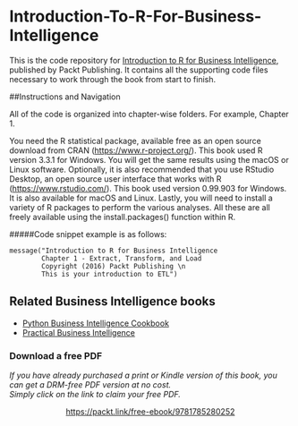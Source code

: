 # Introduction-To-R-For-Business-Intelligence

This is the code repository for [Introduction to R for Business Intelligence](https://www.packtpub.com/big-data-and-business-intelligence/introduction-r-business-intelligence?utm_source=github&utm_medium=repository&utm_campaign=9781785280252), published by Packt Publishing. It contains all the supporting code files necessary to work through the book from start to finish.

##Instructions and Navigation

All of the code is organized into chapter-wise folders. For example, Chapter 1.

You need the R statistical package, available free as an open source download from CRAN (https://www.r-project.org/). This book used R version 3.3.1 for Windows. You will get the same results using the macOS or Linux software.
Optionally, it is also recommended that you use RStudio Desktop, an open source user interface that works with R (https://www.rstudio.com/). This book used version 0.99.903 for Windows. It is also available for macOS and Linux.
Lastly, you will need to install a variety of R packages to perform the various analyses. All these are all freely available using the install.packages() function within R.

#####Code snippet example is as follows:

```
message("Introduction to R for Business Intelligence
        Chapter 1 - Extract, Transform, and Load
        Copyright (2016) Packt Publishing \n
        This is your introduction to ETL")
```

## Related Business Intelligence books
* [Python Business Intelligence Cookbook](https://www.packtpub.com/application-development/python-business-intelligence-cookbook?utm_source=github&utm_medium=repository&utm_campaign=9781785287466)
* [Practical Business Intelligence](https://www.packtpub.com/big-data-and-business-intelligence/practical-business-intelligence?utm_source=github&utm_medium=repository&utm_campaign=9781785885433)
### Download a free PDF

 <i>If you have already purchased a print or Kindle version of this book, you can get a DRM-free PDF version at no cost.<br>Simply click on the link to claim your free PDF.</i>
<p align="center"> <a href="https://packt.link/free-ebook/9781785280252">https://packt.link/free-ebook/9781785280252 </a> </p>